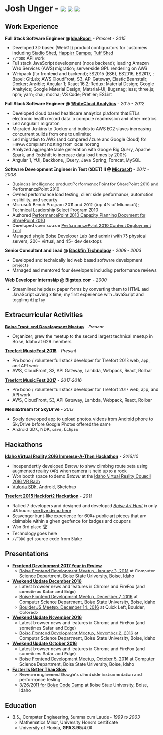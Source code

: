 # Josh Unger - [<img src="https://github.com/favicon.ico" />](https://github.com/joshunger/) [<img src="https://gitlab.com/favicon.ico" />](https://gitlab.com/joshunger/) [<img src="https://abs.twimg.com/favicons/favicon.ico" />](https://twitter.com/joshunger/)

<!--
* Craft high quality web applications that customers crave 
* Change the way we engineer software by seeking smarter and more efficient methods
-->
## Work Experience
**Full Stack Software Engineer @ [IdeaRoom](http://www.idearoominc.com)** - *Present - 2015*
* Developed 3D based (WebGL) product configurators for customers including [Studio Shed](https://www.studio-shed.com/), [Happier Camper](http://happiercamper.com), [Tuff Shed](https://www.tuffshed.com/)
* `//TODO` API work
* Full stack JavaScript development (node backend); leading Amazon Web Services (AWS) migration; server-side GPU rendering on AWS
* Webpack (for frontend and backend); ES2015 (ES6), ES2016, ES2017, ; Babel; GitLab; AWS CloudFront, S3, API Gateway, Elastic Beanstalk; Docker; Ansible; Angular 1; React 16.2; Redux; Material Design; Google Analtyics; Google Material Design; Material-UI; Bugsnag; less; three.js; npm; yarn; chai; mocha; VS Code; Prettier; ESLint

**Full Stack Software Engineer @ [WhiteCloud Analytics](http://whitecloudanalytics.com/)** - *2015 - 2012*
* Developed cloud based healthcare analytics platform that ETLs electronic health record data to compute readmission and other metrics 
* Led Angular 1 migration
* Migrated Jenkins to Docker and builds to AWS EC2 slaves increasing concurrent builds from one to unlimited
* Led migration to AWS (and compared Azure and Google Cloud) for HIPAA compliant hosting from local hosting
* Analyzed aggregate table generation with Google Big Query, Apache Spark, and Redshift to increase data load times by 200%
* Angular 1, YUI, Backbone, jQuery, Java, Spring, Tomcat, MySQL

**Software Development Engineer in Test (SDET) II @ [Microsoft](http://www.microsoft.com)** - *2012 - 2008*
* Business intelligence product PerformancePoint for SharePoint 2016 and PerformancePoint 2010
* Owned performance load testing, client side performance, automation realibility, and security
* Microsoft Bench Program 2011 and 2012 (top 4% of Microsoft); Technical Leadership Select Program 2010
* Authored [PerformancePoint 2010 Capacity Planning Document for SharePoint 2010](https://technet.microsoft.com/en-us/library/ff955652.aspx)
* Developed open source [PerformancePoint 2010 Content Deployment Tool](http://ppscd.codeplex.com/)
* Managed single Boise Developer Lab (and admin) with 75 physical servers, 200+ virtual, and 45+ dev desktops

**Senior Consultant and Lead @ [Blackfin Technology](https://www.linkedin.com/company/blackfin)** - *2008 - 2003*
* Developed and technically led web based software development projects
* Managed and mentored four developers including performance reviews

<!-- **System Administrator @ Shands Hospital, University Florida** - *2003 - 2001* -->

**Web Developer Internship @ Bigstep.com** - *2000*
* Streamlined helpdesk paper forms by converting them to HTML and JavaScript saving x time; my first experience with JavaScript and toggling `display`

## Extracurricular Activities
**[Boise Front-end Development Meetup](http://www.meetup.com/frontend-devs/)** - *Present*
 * Organizer; grew the meetup to the second largest technical meetup in Boise, Idaho at 629 members

**[Treefort Music Fest 2018](https://www.treefortmusicfest.com/)** - *Present*
 * Pro bono / volunteer full stack developer for Treefort 2018 web, app, and API work
 * AWS, CloudFront, S3, API Gateway, Lambda, Webpack, React, Rollbar

**[Treefort Music Fest 2017](https://www.treefortmusicfest.com/)** - *2017-2016*
 * Pro bono / volunteer full stack developer for Treefort 2017 web, app, and API work
 * AWS, CloudFront, S3, API Gateway, Lambda, Webpack, React, Rollbar

**MediaStream for SkyDrive** - *2012*
 * Solely developed app to upload photos, videos from Android phone to SkyDrive before Google Photos offered the same
 * Android SDK, NDK, Java, Eclipse

## Hackathons
**[Idaho Virtual Reality 2016 Immerse-A-Thon Hackathon](http://idahovirtualreality.com/ivrc-2016-immerse-a-thon/)** - *2016/10*
* Independently developed *Betavu* to show climbing route beta using augmented reality (AR) when camera is held up to a rock
* Won booth space to demo *Betavu* at the [Idaho Virtual Reality Council 2016 VR Bash](https://idahovirtualreality.com/ivrc-2016-vr-bash/)
* [Vuforia SDK](https://www.vuforia.com/), Android, Sketchup

**[Treefort 2015 Hackfort2 Hackathon](https://www.treefortmusicfest.com/forts/hackfort/)** - *2015*
* Rallied 7 developers and designed and developed *[Boise Art Hunt](http://www.boiseweekly.com/Cobweb/archives/2015/03/29/treefort-2015-datefort-app-wins-hackfort2-hackathon)* in only 48 hours; [see live demo here](https://hackfort-2-art-hunt.herokuapp.com)
* Scavenger hunt-like experience for 600+ public art pieces that are claimable within a given geofence for badges and coupons
* Won 3rd place :trophy:
* Technology goes here
* `//TODO` get source code from Blake

## Presentations
* **[Frontend Development 2017 Year in Review](https://github.com/joshunger/joshunger.com/blob/master/frontend-development-2017-year-in-review.md)**
  * [Boise Frontend Development Meetup, January 3, 2018](https://www.meetup.com/frontend-devs/events/246206347/) at Computer Science Department, Boise State University, Boise, Idaho
* **[Weekend Update December 2016](https://gitlab.com/joshunger/public/blob/master/weekend-update-2016-12.md)**
  * Latest browser news and features in Chrome and FireFox (and sometimes Safari and Edge)
  * [Boise Frontend Development Meetup, December 7, 2016](https://www.meetup.com/frontend-devs/events/234035953/) at Computer Science Department, Boise State University, Boise, Idaho
  * [Boulder JS Meetup, December 14, 2016](https://www.meetup.com/Boulder-JS/events/234442770/) at Quick Left, Boulder, Colorado
* **[Weekend Update November 2016](https://gitlab.com/joshunger/public/blob/master/weekend-update-2016-11.md)**
  * Latest browser news and features in Chrome and FireFox (and sometimes Safari and Edge)
  * [Boise Frontend Development Meetup, November 2, 2016](foo) at Computer Science Department, Boise State University, Boise, Idaho
* **[Weekend Update October 2016](https://gitlab.com/joshunger/public/blob/master/weekend-update-2016-10.md)**
  * Latest browser news and features in Chrome and FireFox (and sometimes Safari and Edge)
  * [Boise Frontend Development Meetup, October 5, 2016](foo) at Computer Science Department, Boise State University, Boise, Idaho
* **[Faster Is Better Than Slow](http://joshunger.com/boisecodecamp2011/Boise-Code-Camp-2011-Fast-is-better-than-slow.pdf)**
  * Reverse engineered Google's client side instrumentation and performance testing
  * [3/26/2011 for Boise Code Camp](http://boisecodecamp.com/) at Boise State University, Boise, Idaho

## Education
* B.S., Computer Engineering, Summa cum Laude - *1999 to 2003*
  * Mathematics Minor, University Honors certificate
  * University of Florida, **GPA 3.95**/4.00